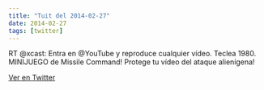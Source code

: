 ```yaml
---
title: "Tuit del 2014-02-27"
date: 2014-02-27
tags: [twitter]
---
```


RT @xcast: Entra en @YouTube y reproduce cualquier vídeo. Teclea 1980. MINIJUEGO de Missile Command! Protege tu vídeo del ataque alienígena!



[Ver en Twitter](https://twitter.com/i/web/status/439060050200772608)
